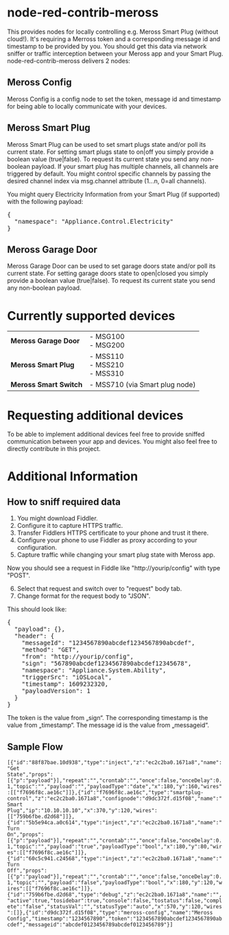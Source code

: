 # node-red-contrib-meross 

This provides nodes for locally controlling e.g. Meross Smart Plug (without cloud!). It's requiring a Merross token and a corresponding message id and timestamp to be provided by you. You should get this data via network sniffer or traffic interception between your Meross app and your Smart Plug. node-red-contrib-meross delivers 2 nodes:

## Meross Config
Meross Config is a config node to set the token, message id and timestamp for being able to locally communicate with your devices.

## Meross Smart Plug
Meross Smart Plug can be used to set smart plugs state and/or poll its current state. For setting smart plugs state to on|off you simply provide a boolean value (true|false). To request its current state you send any non-boolean payload.
If your smart plug has multiple channels, all channels are triggered by default. You might control specific channels by passing the desired channel index via msg.channel attribute (1...n, 0=all channels).

You might query Electricity Information from your Smart Plug (if supported) with the following payload:
<pre>
{
  "namespace": "Appliance.Control.Electricity"
}
</pre>

## Meross Garage Door
Meross Garage Door can be used to set garage doors state and/or poll its current state. For setting garage doors state to open|closed you simply provide a boolean value (true|false). To request its current state you send any non-boolean payload.

# Currently supported devices
<table>
  <tr>
    <td><b>Meross Garage Door</b></td>
    <td>
      - MSG100<br />
      - MSG200<br />
    </td>
  </tr>
  <tr>
    <td><b>Meross Smart Plug</b></td>
    <td>
      - MSS110<br/>
      - MSS210<br/>
      - MSS310<br />
    </td>
  </tr>
  <tr>
    <td><b>Meross Smart Switch</b></td>
    <td>- MSS710 (via Smart plug node)</td>
  </tr>
</table>

# Requesting additional devices
To be able to implement additional devices feel free to provide sniffed communication between your app and devices.
You might also feel free to directly contribute in this project.

# Additional Information
## How to sniff required data
1. You might download Fiddler.
2. Configure it to capture HTTPS traffic.
3. Transfer Fiddlers HTTPS certificate to your phone and trust it there.
4. Configure your phone to use Fiddler as proxy according to your configuration.
5. Capture traffic while changing your smart plug state with Meross app.

Now you should see a request in Fiddle like "http://yourip/config" with type "POST".

6. Select that request and switch over to "request" body tab.
7. Change format for the request body to "JSON".

This should look like:
<pre>
{
  "payload": {},
  "header": {
    "messageId": "1234567890abcdef1234567890abcdef",
    "method": "GET",
    "from": "http://yourip/config",
    "sign": "567890abcdef1234567890abcdef12345678",
    "namespace": "Appliance.System.Ability",
    "triggerSrc": "iOSLocal",
    "timestamp": 1609232320,
    "payloadVersion": 1
  }
}
</pre>

The token is the value from „sign“. The corresponding timestamp is the value from „timestamp“. The message id is the value from „messageid“.

## Sample Flow
<code>[{"id":"88f87bae.10d938","type":"inject","z":"ec2c2ba0.1671a8","name":"Get State","props":[{"p":"payload"}],"repeat":"","crontab":"","once":false,"onceDelay":0.1,"topic":"","payload":"","payloadType":"date","x":180,"y":160,"wires":[["f7696f8c.ae16c"]]},{"id":"f7696f8c.ae16c","type":"smartplug-control","z":"ec2c2ba0.1671a8","confignode":"d9dc372f.d15f08","name":"Smart Plug","ip":"10.10.10.10","x":370,"y":120,"wires":[["759b6fbe.d2d68"]]},{"id":"5b5e94ca.a0c614","type":"inject","z":"ec2c2ba0.1671a8","name":"Turn On","props":[{"p":"payload"}],"repeat":"","crontab":"","once":false,"onceDelay":0.1,"topic":"","payload":"true","payloadType":"bool","x":180,"y":80,"wires":[["f7696f8c.ae16c"]]},{"id":"60c5c941.c24568","type":"inject","z":"ec2c2ba0.1671a8","name":"Turn Off","props":[{"p":"payload"}],"repeat":"","crontab":"","once":false,"onceDelay":0.1,"topic":"","payload":"false","payloadType":"bool","x":180,"y":120,"wires":[["f7696f8c.ae16c"]]},{"id":"759b6fbe.d2d68","type":"debug","z":"ec2c2ba0.1671a8","name":"","active":true,"tosidebar":true,"console":false,"tostatus":false,"complete":"false","statusVal":"","statusType":"auto","x":570,"y":120,"wires":[]},{"id":"d9dc372f.d15f08","type":"meross-config","name":"Meross Config","timestamp":"1234567890","token":"1234567890abcdef1234567890abcdef","messageid":"abcdef0123456789abcdef0123456789"}]</code>